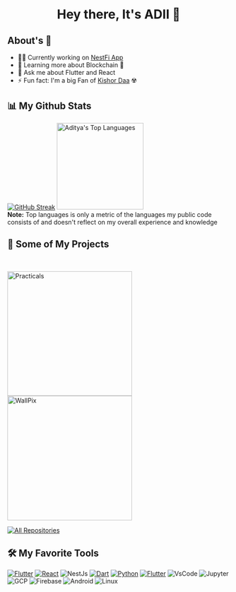 <div align="center">
<h1> Hey there, It's ADII 👋</h1> 
</div>

## About's 🤪

- 👨‍💻 Currently working on [NestFi App](https://github.com/nestficlub)
- 🌱 Learning more about Blockchain 💸
- 💬 Ask me about Flutter and React
- ⚡ Fun fact: I'm a big Fan of [Kishor Daa](https://en.wikipedia.org/wiki/Kishore_Kumar) ☢️

## 📊 My Github Stats
  <a herf=""> [![GitHub Streak](https://github-readme-streak-stats.herokuapp.com?user=AdityaMotale&theme=shades-of-purple&hide_border=true&dates=B17CE2&currStreakLabel=F8D866&sideLabels=F8D866&currStreakNum=F85D7F&ring=tomato&fire=tomato&background=1F222E&stroke=50525B&sideNums=F85D7F)](https://git.io/streak-stats)</a>
  <a href="https://github.com/anuraghazra/github-readme-stats">
    <img alt="Aditya's Top Languages" src="https://github-readme-stats.vercel.app/api/top-langs/?username=AdityaMotale&langs_count=8&layout=compact&theme=shades-of-purple&hide_border=true&bg_color=1F222E&title_color=F85D7F&icon_color=F8D866&hide=Jupyter%20Notebook" height="196px"/>
  </a>
<br/>
<b>Note:</b> Top languages is only a metric of the languages my public code consists of and doesn't reflect on my overall experience and knowledge

## 📘 Some of My Projects

<br/>

<a href="https://github.com/AdityaMotale/CSE-Sem-IV-practicals"><img width="282" src="https://denvercoder1-github-readme-stats.vercel.app/api/pin/?username=AdityaMotale&repo=CSE-Sem-IV-practicals&theme=react&bg_color=1F222E&title_color=F85D7F&icon_color=F8D866&hide_border=true&show_icons=true" alt="Practicals"></a>
<a href="https://github.com/AdityaMotale/wallpix"><img width="282" src="https://denvercoder1-github-readme-stats.vercel.app/api/pin/?username=AdityaMotale&repo=WallPix&theme=react&bg_color=1F222E&title_color=F85D7F&icon_color=F8D866&hide_border=true&show_icons=true" alt="WallPix"></a>
<br/>

<p align="left">
  <a href="https://github.com/AdityaMotale?tab=repositories&sort=lastupdated"><img alt="All Repositories" title="All Repositories" src="https://custom-icon-badges.herokuapp.com/badge/-All%20Repos-2962FF?style=for-the-badge&logoColor=white&logo=repo"/></a>
</p>

## 🛠️ My Favorite Tools

<a href="https://github.com/search?q=user%3AAdityaMotale+language%3Adart"><img alt="Flutter" src="https://img.shields.io/badge/Flutter-121011.svg?logo=flutter&logoColor=blue&background=white&?style=plastic&color=f9f9f9&?labelColor=fff"></a>
<a href="https://github.com/search?q=user%3AAdityaMotale+language%3AreactJs"><img alt="React" src="https://img.shields.io/badge/React-121011.svg?logo=React&logoColor=blue&background=white&?style=plastic&color=f9f9f9&?labelColor=fff"></a>
<img alt="NestJs" src="https://img.shields.io/badge/NestJs-121011.svg?logo=NestJs&logoColor=blue&background=white&?style=plastic&color=f9f9f9&?labelColor=fff">
<a href="https://github.com/search?q=user%3AAdityaMotale+language%3Adart"><img alt="Dart" src="https://img.shields.io/badge/Dart-121011.svg?logo=dart&logoColor=blue&background=white&?style=plastic&color=f9f9f9&?labelColor=fff"></a>
<a href="https://github.com/search?q=user%3AAdityaMotale+language%3Apython"><img alt="Python" src="https://img.shields.io/badge/Python-121011.svg?logo=Python&logoColor=blue&background=white&?style=plastic&color=f9f9f9&?labelColor=fff"></a>
<a href="https://github.com/search?q=user%3AAdityaMotale+language%3Atypescript"><img alt="Flutter" src="https://img.shields.io/badge/TypeScript-121011.svg?logo=typescript&logoColor=blue&background=white&?style=plastic&color=f9f9f9&?labelColor=fff"></a>
<img alt="VsCode" src="https://img.shields.io/badge/Visual Studio Code-121011.svg?logo=VisualStudioCode&logoColor=blue&background=white&?style=plastic&color=f9f9f9&?labelColor=fff">
<img alt="Jupyter" src="https://img.shields.io/badge/Jupyter-121011.svg?logo=Jupyter&logoColor=blue&background=white&?style=plastic&color=f9f9f9&?labelColor=fff">
<img alt="GCP" src="https://img.shields.io/badge/GCP-121011.svg?logo=googlecloud&logoColor=blue&background=white&?style=plastic&color=f9f9f9&?labelColor=fff">
<img alt="Firebase" src="https://img.shields.io/badge/Firebase-121011.svg?logo=Firebase&logoColor=blue&background=white&?style=plastic&color=f9f9f9&?labelColor=fff">
<img alt="Android" src="https://img.shields.io/badge/Android-121011.svg?logo=Android&logoColor=blue&background=white&?style=plastic&color=f9f9f9&?labelColor=fff">
<img alt="Linux" src="https://img.shields.io/badge/Linux-121011.svg?logo=Linux&logoColor=blue&background=white&?style=plastic&color=f9f9f9&?labelColor=fff">
